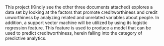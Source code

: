 This project (Kindly see the other three documents attached) explores a data set by looking at the factors that promote creditworthiness and 
credit unworthiness by analyzing related and unrelated variables about people. In addition, a 
support vector machine will be utilized by using its logistic regression feature. This feature is 
used to produce a model that can be used to predict creditworthiness, herein falling into the 
category of predictive analytics. 
